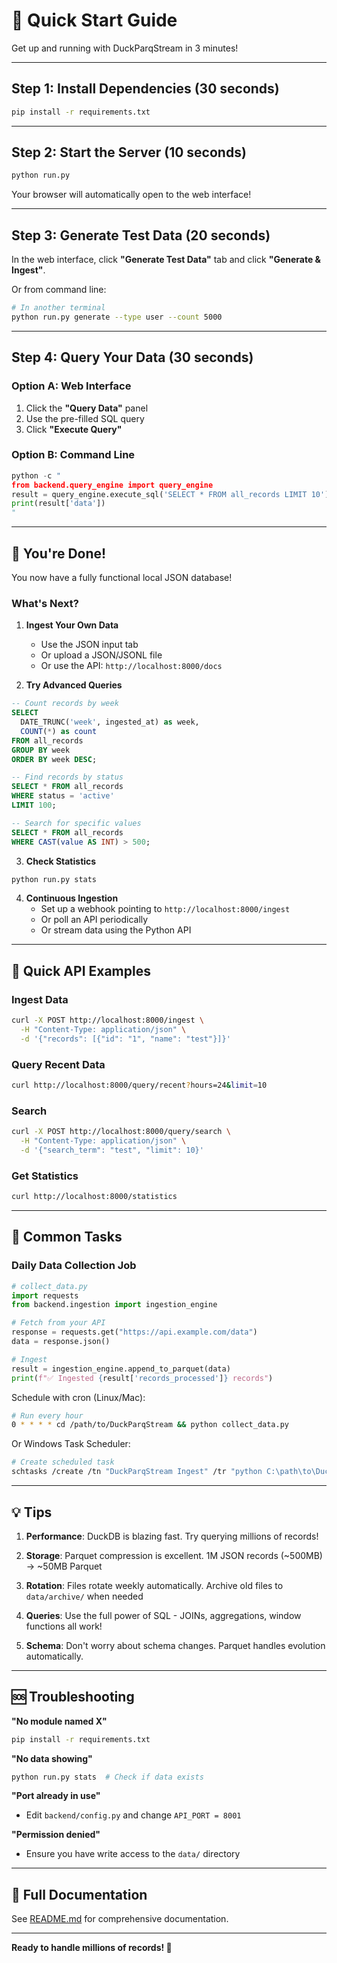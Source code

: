 # 🚀 Quick Start Guide

Get up and running with DuckParqStream in 3 minutes!

---

## Step 1: Install Dependencies (30 seconds)

```bash
pip install -r requirements.txt
```

---

## Step 2: Start the Server (10 seconds)

```bash
python run.py
```

Your browser will automatically open to the web interface!

---

## Step 3: Generate Test Data (20 seconds)

In the web interface, click **"Generate Test Data"** tab and click **"Generate & Ingest"**.

Or from command line:

```bash
# In another terminal
python run.py generate --type user --count 5000
```

---

## Step 4: Query Your Data (30 seconds)

### Option A: Web Interface

1. Click the **"Query Data"** panel
2. Use the pre-filled SQL query
3. Click **"Execute Query"**

### Option B: Command Line

```python
python -c "
from backend.query_engine import query_engine
result = query_engine.execute_sql('SELECT * FROM all_records LIMIT 10')
print(result['data'])
"
```

---

## 🎉 You're Done!

You now have a fully functional local JSON database!

### What's Next?

1. **Ingest Your Own Data**
   - Use the JSON input tab
   - Or upload a JSON/JSONL file
   - Or use the API: `http://localhost:8000/docs`

2. **Try Advanced Queries**
```sql
-- Count records by week
SELECT
  DATE_TRUNC('week', ingested_at) as week,
  COUNT(*) as count
FROM all_records
GROUP BY week
ORDER BY week DESC;

-- Find records by status
SELECT * FROM all_records
WHERE status = 'active'
LIMIT 100;

-- Search for specific values
SELECT * FROM all_records
WHERE CAST(value AS INT) > 500;
```

3. **Check Statistics**
```bash
python run.py stats
```

4. **Continuous Ingestion**
   - Set up a webhook pointing to `http://localhost:8000/ingest`
   - Or poll an API periodically
   - Or stream data using the Python API

---

## 📱 Quick API Examples

### Ingest Data
```bash
curl -X POST http://localhost:8000/ingest \
  -H "Content-Type: application/json" \
  -d '{"records": [{"id": "1", "name": "test"}]}'
```

### Query Recent Data
```bash
curl http://localhost:8000/query/recent?hours=24&limit=10
```

### Search
```bash
curl -X POST http://localhost:8000/query/search \
  -H "Content-Type: application/json" \
  -d '{"search_term": "test", "limit": 10}'
```

### Get Statistics
```bash
curl http://localhost:8000/statistics
```

---

## 🎯 Common Tasks

### Daily Data Collection Job

```python
# collect_data.py
import requests
from backend.ingestion import ingestion_engine

# Fetch from your API
response = requests.get("https://api.example.com/data")
data = response.json()

# Ingest
result = ingestion_engine.append_to_parquet(data)
print(f"✅ Ingested {result['records_processed']} records")
```

Schedule with cron (Linux/Mac):
```bash
# Run every hour
0 * * * * cd /path/to/DuckParqStream && python collect_data.py
```

Or Windows Task Scheduler:
```bash
# Create scheduled task
schtasks /create /tn "DuckParqStream Ingest" /tr "python C:\path\to\DuckParqStream\collect_data.py" /sc hourly
```

---

## 💡 Tips

1. **Performance**: DuckDB is blazing fast. Try querying millions of records!

2. **Storage**: Parquet compression is excellent. 1M JSON records (~500MB) → ~50MB Parquet

3. **Rotation**: Files rotate weekly automatically. Archive old files to `data/archive/` when needed

4. **Queries**: Use the full power of SQL - JOINs, aggregations, window functions all work!

5. **Schema**: Don't worry about schema changes. Parquet handles evolution automatically.

---

## 🆘 Troubleshooting

**"No module named X"**
```bash
pip install -r requirements.txt
```

**"No data showing"**
```bash
python run.py stats  # Check if data exists
```

**"Port already in use"**
- Edit `backend/config.py` and change `API_PORT = 8001`

**"Permission denied"**
- Ensure you have write access to the `data/` directory

---

## 📖 Full Documentation

See [README.md](README.md) for comprehensive documentation.

---

**Ready to handle millions of records! 🦆**
